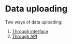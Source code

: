 # Data uploading

Two ways of data uploading:
1.  [Through interface](iz_faila.md)
2.  [Through API](../../api/upload_data/add_modify_app2conv.md)
